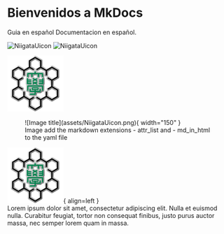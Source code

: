 # Bienvenidos a MkDocs
Guia en español
Documentacion en español.

![NiigataUicon](assets/NiigataUicon.png/600x400/f5f5f5/aaaaaa#only-light)
![NiigataUicon](assets/NiigataUicon.png/600x400/21222c/d5d7e2#only-dark)

![NiigataUicon](assets/NiigataUicon.png)

<figure markdown>
  ![Image title](assets/NiigataUicon.png){ width="150" }
  <figcaption>Image add the markdown extensions - attr_list and - md_in_html to the yaml file</figcaption>
</figure>



 
![Image title](assets/NiigataUicon.png){ align=left }  
Lorem ipsum dolor sit amet, consectetur adipiscing elit. Nulla et euismod nulla. Curabitur feugiat, tortor non consequat finibus, justo purus auctor massa, nec semper lorem quam in massa.  